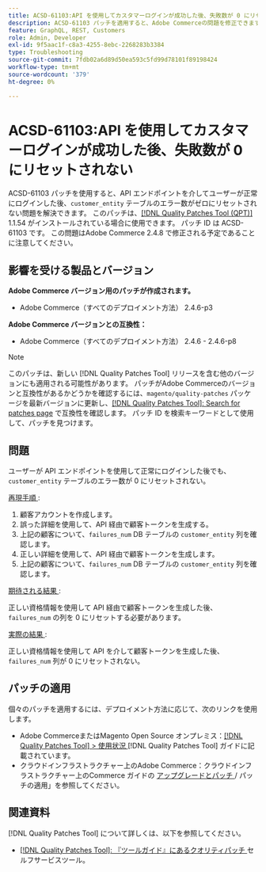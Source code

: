 ```yaml
---
title: ACSD-61103:API を使用してカスタマーログインが成功した後、失敗数が 0 にリセットされない
description: ACSD-61103 パッチを適用すると、Adobe Commerceの問題を修正できます。この問題では、ユーザーが API エンドポイントを介して正常にログインした後、「customer_entity」テーブルのエラー数がゼロにリセットされません。
feature: GraphQL, REST, Customers
role: Admin, Developer
exl-id: 9f5aac1f-c8a3-4255-8ebc-2268283b3384
type: Troubleshooting
source-git-commit: 7fdb02a6d89d50ea593c5fd99d78101f89198424
workflow-type: tm+mt
source-wordcount: '379'
ht-degree: 0%

---
```


# ACSD-61103:API を使用してカスタマーログインが成功した後、失敗数が 0 にリセットされない

ACSD-61103 パッチを使用すると、API エンドポイントを介してユーザーが正常にログインした後、`customer_entity` テーブルのエラー数がゼロにリセットされない問題を解決できます。 このパッチは、[[!DNL Quality Patches Tool (QPT)]](/help/tools/quality-patches-tool/quality-patches-tool-to-self-serve-quality-patches.md) 1.1.54 がインストールされている場合に使用できます。 パッチ ID は ACSD-61103 です。 この問題はAdobe Commerce 2.4.8 で修正される予定であることに注意してください。

## 影響を受ける製品とバージョン

**Adobe Commerce バージョン用のパッチが作成されます。**

* Adobe Commerce（すべてのデプロイメント方法） 2.4.6-p3

**Adobe Commerce バージョンとの互換性：**

* Adobe Commerce（すべてのデプロイメント方法） 2.4.6 - 2.4.6-p8

>[!NOTE]
>
>このパッチは、新しい [!DNL Quality Patches Tool] リリースを含む他のバージョンにも適用される可能性があります。 パッチがAdobe Commerceのバージョンと互換性があるかどうかを確認するには、`magento/quality-patches` パッケージを最新バージョンに更新し、[[!DNL Quality Patches Tool]: Search for patches page](https://experienceleague.adobe.com/tools/commerce-quality-patches/index.html) で互換性を確認します。 パッチ ID を検索キーワードとして使用して、パッチを見つけます。

## 問題

ユーザーが API エンドポイントを使用して正常にログインした後でも、`customer_entity` テーブルのエラー数が 0 にリセットされない。

<u> 再現手順 </u>:

1. 顧客アカウントを作成します。
1. 誤った詳細を使用して、API 経由で顧客トークンを生成する。
1. 上記の顧客について、`failures_num` DB テーブルの `customer_entity` 列を確認します。
1. 正しい詳細を使用して、API 経由で顧客トークンを生成します。
1. 上記の顧客について、`failures_num` DB テーブルの `customer_entity` 列を確認します。

<u> 期待される結果 </u>:

正しい資格情報を使用して API 経由で顧客トークンを生成した後、`failures_num` の列を 0 にリセットする必要があります。

<u> 実際の結果 </u>:

正しい資格情報を使用して API を介して顧客トークンを生成した後、`failures_num` 列が 0 にリセットされない。

## パッチの適用

個々のパッチを適用するには、デプロイメント方法に応じて、次のリンクを使用します。

* Adobe CommerceまたはMagento Open Source オンプレミス：[[!DNL Quality Patches Tool] > 使用状況 ](/help/tools/quality-patches-tool/usage.md) [!DNL Quality Patches Tool] ガイドに記載されています。
* クラウドインフラストラクチャー上のAdobe Commerce：クラウドインフラストラクチャー上のCommerce ガイドの [ アップグレードとパッチ ](https://experienceleague.adobe.com/docs/commerce-cloud-service/user-guide/develop/upgrade/apply-patches.html)/ パッチの適用」を参照してください。

## 関連資料

[!DNL Quality Patches Tool] について詳しくは、以下を参照してください。

* [[!DNL Quality Patches Tool]: 『ツールガイド』にあるクオリティパッチ ](/help/tools/quality-patches-tool/quality-patches-tool-to-self-serve-quality-patches.md) セルフサービスツール。
